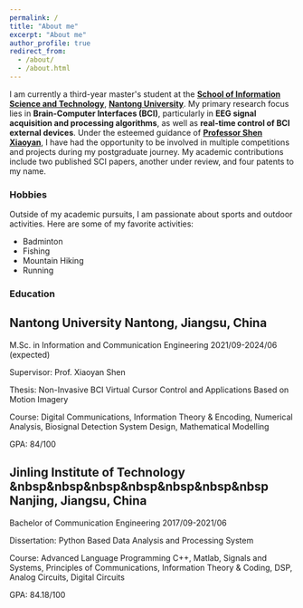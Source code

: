 ```yaml
---
permalink: /
title: "About me"
excerpt: "About me"
author_profile: true
redirect_from: 
  - /about/
  - /about.html
---
```



I am currently a third-year master's student at the [**School of Information Science and Technology**](https://sist.ntu.edu.cn/), [**Nantong University**](https://www.ntu.edu.cn/). My primary research focus lies in **Brain-Computer Interfaces (BCI)**, particularly in **EEG signal acquisition and processing algorithms**, as well as **real-time control of BCI external devices**. Under the esteemed guidance of [**Professor Shen Xiaoyan**](https://sist.ntu.edu.cn/2019/0319/c5297a137869/page.htm), I have had the opportunity to be involved in multiple competitions and projects during my postgraduate journey. My academic contributions include two published SCI papers, another under review, and four patents to my name.

### Hobbies

Outside of my academic pursuits, I am passionate about sports and outdoor activities. Here are some of my favorite activities:
- Badminton
- Fishing
- Mountain Hiking
- Running

### Education

Nantong University                                                 Nantong, Jiangsu, China
---
M.Sc. in Information and Communication Engineering                   2021/09-2024/06 (expected)

Supervisor: Prof. Xiaoyan Shen

Thesis: Non-Invasive BCI Virtual Cursor Control and Applications Based on Motion Imagery

Course: Digital Communications, Information Theory & Encoding, Numerical Analysis, Biosignal Detection System Design, Mathematical Modelling

GPA: 84/100

 
Jinling Institute of Technology    &nbsp&nbsp&nbsp&nbsp&nbsp&nbsp&nbsp    Nanjing, Jiangsu, China
---
Bachelor of Communication Engineering                                      2017/09-2021/06

Dissertation: Python Based Data Analysis and Processing System

Course: Advanced Language Programming C++, Matlab, Signals and Systems, Principles of Communications, Information Theory & Coding, DSP, Analog Circuits, Digital Circuits 

GPA: 84.18/100

